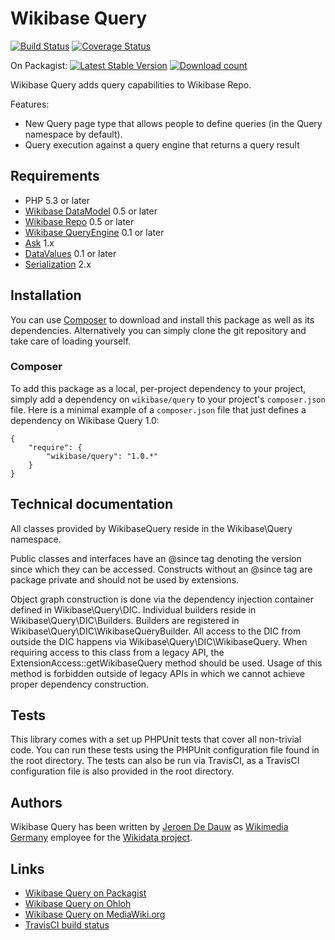 # Wikibase Query

[![Build Status](https://secure.travis-ci.org/wikimedia/mediawiki-extensions-WikibaseQuery.png?branch=master)](http://travis-ci.org/wikimedia/mediawiki-extensions-WikibaseQuery)
[![Coverage Status](https://coveralls.io/repos/wikimedia/mediawiki-extensions-WikibaseQuery/badge.png?branch=master)](https://coveralls.io/r/wikimedia/mediawiki-extensions-WikibaseQuery?branch=master)

On Packagist:
[![Latest Stable Version](https://poser.pugx.org/wikibase/query/version.png)](https://packagist.org/packages/wikibase/query)
[![Download count](https://poser.pugx.org/wikibase/query/d/total.png)](https://packagist.org/packages/wikibase/query)

Wikibase Query adds query capabilities to Wikibase Repo.

Features:

* New Query page type that allows people to define queries (in the Query namespace by default).
* Query execution against a query engine that returns a query result

## Requirements

* PHP 5.3 or later
* [Wikibase DataModel](https://github.com/wikimedia/mediawiki-extensions-WikibaseDataModel/blob/master/README.md) 0.5 or later
* [Wikibase Repo](https://www.mediawiki.org/wiki/Extension:Wikibase_Repo) 0.5 or later
* [Wikibase QueryEngine](https://github.com/wikimedia/mediawiki-extensions-WikibaseQueryEngine/blob/master/README.md) 0.1 or later
* [Ask](https://github.com/wikimedia/mediawiki-extensions-Ask/blob/master/README.md) 1.x
* [DataValues](https://www.mediawiki.org/wiki/Extension:DataValues) 0.1 or later
* [Serialization](https://github.com/wikimedia/mediawiki-extensions-Serialization/blob/master/README.md) 2.x

## Installation

You can use [Composer](http://getcomposer.org/) to download and install
this package as well as its dependencies. Alternatively you can simply clone
the git repository and take care of loading yourself.

### Composer

To add this package as a local, per-project dependency to your project, simply add a
dependency on `wikibase/query` to your project's `composer.json` file.
Here is a minimal example of a `composer.json` file that just defines a dependency on
Wikibase Query 1.0:

    {
        "require": {
            "wikibase/query": "1.0.*"
        }
    }

## Technical documentation

All classes provided by WikibaseQuery reside in the Wikibase\Query namespace.

Public classes and interfaces have an @since tag denoting the version since which they can be accessed.
Constructs without an @since tag are package private and should not be used by extensions.

Object graph construction is done via the dependency injection container defined in Wikibase\Query\DIC.
Individual builders reside in Wikibase\Query\DIC\Builders. Builders are registered in
Wikibase\Query\DIC\WikibaseQueryBuilder. All access to the DIC from outside the DIC happens via
Wikibase\Query\DIC\WikibaseQuery. When requiring access to this class from a legacy API,
the ExtensionAccess::getWikibaseQuery method should be used. Usage of this method is forbidden
outside of legacy APIs in which we cannot achieve proper dependency construction.

## Tests

This library comes with a set up PHPUnit tests that cover all non-trivial code. You can run these
tests using the PHPUnit configuration file found in the root directory. The tests can also be run
via TravisCI, as a TravisCI configuration file is also provided in the root directory.

## Authors

Wikibase Query has been written by [Jeroen De Dauw](https://www.mediawiki.org/wiki/User:Jeroen_De_Dauw)
as [Wikimedia Germany](https://wikimedia.de) employee for the [Wikidata project](https://wikidata.org/).

## Links

* [Wikibase Query on Packagist](https://packagist.org/packages/wikibase/query)
* [Wikibase Query on Ohloh](https://www.ohloh.net/p/wikibasequery)
* [Wikibase Query on MediaWiki.org](https://www.mediawiki.org/wiki/Extension:Wikibase_Query)
* [TravisCI build status](https://travis-ci.org/wikimedia/mediawiki-extensions-WikibaseQuery)